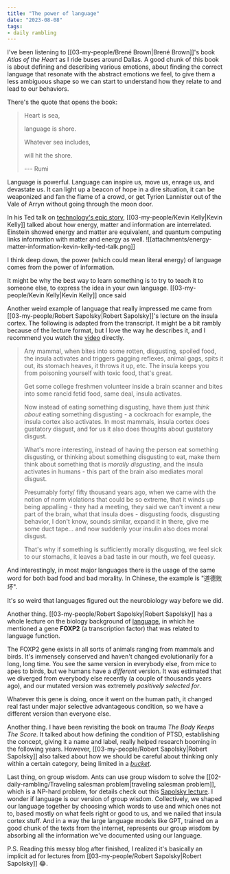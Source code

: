 ```yaml
---
title: "The power of language"
date: "2023-08-08"
tags:
- daily rambling
---
```


I've been listening to [[03-my-people/Brené Brown|Brené Brown]]'s book *Atlas of the Heart* as I ride buses around Dallas. 
A good chunk of this book is about defining and describing various emotions, about finding the correct language that resonate with the abstract emotions we feel, to give them a less ambiguous shape so we can start to understand how they relate to and lead to our behaviors.

There's the quote that opens the book:

> Heart is sea,
> 
> language is shore.
> 
> Whatever sea includes,
> 
> will hit the shore.
> 
> --- Rumi

Language is powerful.
Language can inspire us, move us, enrage us, and devastate us. 
It can light up a beacon of hope in a dire situation, it can be weaponized and fan the flame of a crowd, or get Tyrion Lannister out of the Vale of Arryn without going through the moon door.

In his Ted talk on [technology's epic story](https://youtu.be/GS1xL1qcBa4?t=471), [[03-my-people/Kevin Kelly|Kevin Kelly]] talked about how energy, matter and information are interrelated. Einstein showed energy and matter are equivalent, and quantum computing links information with matter and energy as well.
![[attachments/energy-matter-information-kevin-kelly-ted-talk.png]]

I think deep down, the power (which could mean literal energy) of language comes from the power of information.

It might be why the best way to learn something is to try to teach it to someone else, to express the idea in your own language. [[03-my-people/Kevin Kelly|Kevin Kelly]] once said

Another weird example of language that really impressed me came from [[03-my-people/Robert Sapolsky|Robert Sapolsky]]'s lecture on the insula cortex. The following is adapted from the transcript. It might be a bit rambly because of the lecture format, but I love the way he describes it, and I recommend you watch the [video](https://youtu.be/GRYcSuyLiJk?t=983) directly.

> Any mammal, when bites into some rotten, disgusting, spoiled food, the insula activates and triggers gagging reflexes, animal gags, spits it out, its stomach heaves, it throws it up, etc.
> The insula keeps you from poisoning yourself with toxic food, that's great.
> 
> Get some college freshmen volunteer inside a brain scanner and bites into some rancid fetid food, same deal, insula activates.
> 
> Now instead of eating something disgusting, have them just *think about* eating something disgusting - a cockroach for example, the insula cortex also activates. 
> In most mammals, insula cortex does gustatory disgust, and for us it also does thoughts about gustatory disgust.
> 
> What's more interesting, instead of having the person eat something disgusting, or thinking about something disgusting to eat, make them think about something that is *morally disgusting*, and the insula activates in humans - this part of the brain also mediates moral disgust. 
> 
> Presumably forty/ fifty thousand years ago, when we came with the notion of norm violations that could be so extreme, that it winds up being appalling - they had a meeting, they said we can't invent a new part of the brain, what that insula does - disgusting foods, disgusting behavior, I don't know, sounds similar, expand it in there, give me some duct tape... and now suddenly your insulin also does moral disgust.
> 
> That's why if something is sufficiently morally disgusting, we feel sick to our stomachs, it leaves a bad taste in our mouth, we feel queasy. 

And interestingly, in most major languages there is the usage of the same word for both bad food and bad morality. In Chinese, the example is "道德败坏".

It's so weird that languages figured out the neurobiology way before we did.

Another thing.
[[03-my-people/Robert Sapolsky|Robert Sapolsky]] has a whole lecture on the biology background of [language](https://youtu.be/nEnklxGAmak?t=179), in which he mentioned a gene **FOXP2** (a transcription factor) that was related to language function.

The FOXP2 gene exists in all sorts of animals ranging from mammals and birds.
It's immensely conserved and haven't changed evolutionarily for a long, long time.
You see the same version in everybody else, from mice to apes to birds, but we humans have a *different* version. 
It was estimated that we diverged from everybody else recently (a couple of thousands years ago), and our mutated version was extremely *positively selected for*.

Whatever this gene is doing, once it went on the human path, it changed real fast under major selective advantageous condition, so we have a different version than everyone else.

Another thing.
I have been revisiting the book on trauma *The Body Keeps The Score*. It talked about how defining the condition of PTSD, establishing the concept, giving it a name and label, really helped research booming in the following years.
However, [[03-my-people/Robert Sapolsky|Robert Sapolsky]] also talked about how we should be careful about thinking only within a certain category, being limited in a [*bucket*](https://youtu.be/NNnIGh9g6fA?t=494).

Last thing, on group wisdom.
Ants can use group wisdom to solve the [[02-daily-rambling/Traveling salesman problem|traveling salesman problem]], which is a NP-hard problem, for details check out this [Sapolsky lecture](https://youtu.be/o_ZuWbX-CyE?t=3291).
I wonder if language is our version of group wisdom.
Collectively, we shaped our language together by choosing which words to use and which ones not to, based mostly on what feels right or good to us, and we nailed that insula cortex stuff.
And in a way the large language models like GPT, trained on a good chunk of the texts from the internet, represents our group wisdom by absorbing all the information we've documented using our language.

P.S.
Reading this messy blog after finished, I realized it's basically an implicit ad for lectures from [[03-my-people/Robert Sapolsky|Robert Sapolsky]] 😂.
